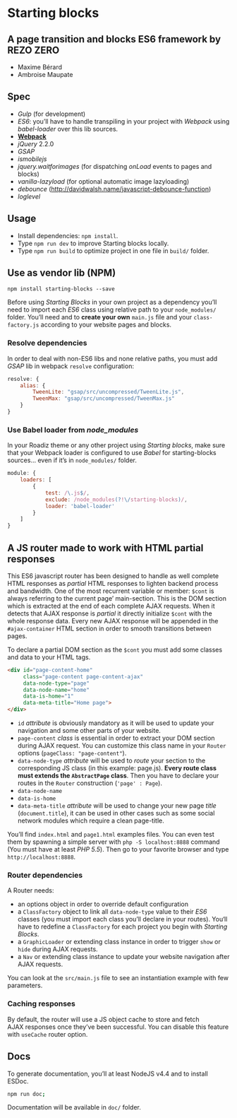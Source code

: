 # Starting blocks
## A page transition and blocks ES6 framework by REZO ZERO

- Maxime Bérard
- Ambroise Maupate

## Spec

- *Gulp* (for development)
- *ES6*: you’ll have to handle transpiling in your project with *Webpack* using *babel-loader* over this lib sources.
- [**Webpack**](https://webpack.github.io/docs/)
- *jQuery* 2.2.0
- *GSAP*
- *ismobilejs*
- *jquery.waitforimages* (for dispatching *onLoad* events to pages and blocks)
- *vanilla-lazyload* (for optional automatic image lazyloading)
- *debounce* (http://davidwalsh.name/javascript-debounce-function)
- *loglevel*

## Usage

- Install dependencies: `npm install`.
- Type `npm run dev` to improve Starting blocks locally.
- Type `npm run build` to optimize project in one file in `build/` folder.

## Use as vendor lib (NPM)

```shell
npm install starting-blocks --save
```

Before using *Starting Blocks* in your own project as a dependency you’ll need to import each *ES6* class using relative path to your `node_modules/` folder. You’ll need and to **create your own** `main.js` file and your `class-factory.js` according to your website pages and blocks. 

### Resolve dependencies

In order to deal with non-ES6 libs and none relative paths, you must add *GSAP*
lib in webpack `resolve` configuration:

```js
resolve: {
    alias: {
        TweenLite: "gsap/src/uncompressed/TweenLite.js",
        TweenMax: "gsap/src/uncompressed/TweenMax.js"
    }
}
```

### Use Babel loader from *node_modules*

In your Roadiz theme or any other project using *Starting blocks*, make sure that your 
Webpack loader is configured to use *Babel* for starting-blocks sources… even if it’s in `node_modules/` folder.

```js
module: {
    loaders: [
        {
            test: /\.js$/,
            exclude: /node_modules(?!\/starting-blocks)/,
            loader: 'babel-loader'
        }
    ]
}
```


## A JS router made to work with HTML partial responses

This ES6 javascript router has been designed to handle as well complete HTML responses as
*partial* HTML responses to lighten backend process and bandwidth.
One of the most recurrent variable or member: `$cont` is always referring to the current page’ main-section.
This is the DOM section which is extracted at the end of each complete AJAX requests. When it detects that AJAX
response is *partial* it directly initialize `$cont` with the whole response data. Every new AJAX response will
be appended in the `#ajax-container` HTML section in order to smooth transitions between pages.

To declare a partial DOM section as the `$cont` you must add some classes and
data to your HTML tags.

```html
<div id="page-content-home"
     class="page-content page-content-ajax"
     data-node-type="page"
     data-node-name="home"
     data-is-home="1"
     data-meta-title="Home page">
</div>
```
- `id` *attribute* is obviously mandatory as it will be used to update your navigation and some other parts of your website.
- `page-content` *class* is essential in order to extract your DOM section during AJAX request. You can customize this class name in your `Router` options (`pageClass: "page-content"`).
- `data-node-type` *attribute* will be used to *route* your section to the corresponding JS class (in this example: page.js). **Every route class must extends the `AbstractPage` class**. Then you have to declare your routes in the `Router` construction (`'page' : Page`).
- `data-node-name`
- `data-is-home`
- `data-meta-title` *attribute* will be used to change your new page *title* (`document.title`), it can be used in other cases such as some social network modules which require a clean page-title.

You’ll find `index.html` and `page1.html` examples files. You can even test them
by spawning a simple server with `php -S localhost:8888` command (You must have at least *PHP 5.5*).
Then go to your favorite browser and type `http://localhost:8888`.

### Router dependencies

A Router needs:

- an options object in order to override default configuration
- a `ClassFactory` object to link all `data-node-type` value to their *ES6* classes (you must import each class you’ll declare in your routes). You‘ll have to redefine a `ClassFactory` for each project you begin with *Starting Blocks*.
- a `GraphicLoader` or extending class instance in order to trigger `show` or `hide` during AJAX requests.
- a `Nav` or extending class instance to update your website navigation after AJAX requests.

You can look at the `src/main.js` file to see an instantiation example with few parameters.

### Caching responses

By default, the router will use a JS object cache to store and fetch AJAX responses once they’ve been
successful. You can disable this feature with `useCache` router option.

## Docs

To generate documentation, you’ll at least NodeJS v4.4 and to install ESDoc.

```bash
npm run doc;
```

Documentation will be available in `doc/` folder.
